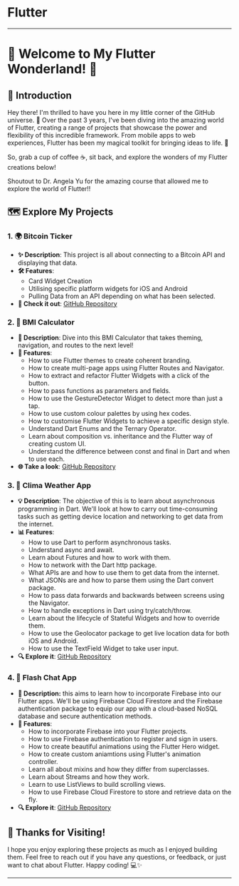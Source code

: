 # Flutter

---

# 🌟 Welcome to My Flutter Wonderland! 🌟

## 👋 Introduction

Hey there! I'm thrilled to have you here in my little corner of the GitHub universe. 🚀 Over the past 3 years, I've been diving into the amazing world of Flutter, creating a range of projects that showcase the power and flexibility of this incredible framework. From mobile apps to web experiences, Flutter has been my magical toolkit for bringing ideas to life. 🌈

So, grab a cup of coffee ☕, sit back, and explore the wonders of my Flutter creations below!

Shoutout to Dr. Angela Yu for the amazing course that allowed me to explore the world of Flutter!!

## 🗺️ Explore My Projects

### 1. **🌍 Bitcoin Ticker**
   - **✨ Description**: This project is all about connecting to a Bitcoin API and displaying that data.
   - **🛠️ Features**: 
     - Card Widget Creation
     - Utilising specific platform widgets for iOS and Android 
     - Pulling Data from an API depending on what has been selected.
   - **🔗 Check it out**: [GitHub Repository](https://github.com/Khondwani/bitcoin-ticker-flutter)

### 2. **📱 BMI Calculator**
   - **🚀 Description**: Dive into this BMI Calculator that takes theming, navigation, and routes to the next level!
   - **🎨 Features**: 
     - How to use Flutter themes to create coherent branding. 
     - How to create multi-page apps using Flutter Routes and Navigator.
     - How to extract and refactor Flutter Widgets with a click of the button. 
     - How to pass functions as parameters and fields.
     - How to use the GestureDetector Widget to detect more than just a tap.
     - How to use custom colour palettes by using hex codes.
     - How to customise Flutter Widgets to achieve a specific design style.
     - Understand Dart Enums and the Ternary Operator.
     - Learn about composition vs. inheritance and the Flutter way of creating custom UI.
     - Understand the difference between const and final in Dart and when to use each.
   - **🌐 Take a look**: [GitHub Repository](https://github.com/Khondwani/bmi-calculator-flutter/tree/main)

### 3. **💼 Clima Weather App**
   - **💡 Description**: The objective of this is to learn about asynchronous programming in Dart. We'll look at how to carry out time-consuming tasks such as getting device location and networking to get data from the internet.
   - **📊 Features**: 
      - How to use Dart to perform asynchronous tasks.
      - Understand async and await.
      - Learn about Futures and how to work with them.
      - How to network with the Dart http package.
      - What APIs are and how to use them to get data from the internet.
      - What JSONs are and how to parse them using the Dart convert package.
      - How to pass data forwards and backwards between screens using the Navigator.
      - How to handle exceptions in Dart using try/catch/throw.
      - Learn about the lifecycle of Stateful Widgets and how to override them.
      - How to use the Geolocator package to get live location data for both iOS and Android.
      - How to use the TextField Widget to take user input.
   - **🔍 Explore it**: [GitHub Repository](https://github.com/Khondwani/Clima-Flutter/tree/main)


### 4. **📱 Flash Chat App**
   - **💎 Description:** this aims to learn how to incorporate Firebase into our Flutter apps. We'll be using Firebase Cloud Firestore and the Firebase authentication package to equip our app with a cloud-based NoSQL database and secure authentication methods.
   - **🧪 Features**:
     - How to incorporate Firebase into your Flutter projects.
     - How to use Firebase authentication to register and sign in users.
     - How to create beautiful animations using the Flutter Hero widget.
     - How to create custom aniamtions using Flutter's animation controller. 
     - Learn all about mixins and how they differ from superclasses.
     - Learn about Streams and how they work.
     - Learn to use ListViews to build scrolling views.
     - How to use Firebase Cloud Firestore to store and retrieve data on the fly.
   - **🔍 Explore it**: [GitHub Repository](https://github.com/Khondwani/flash-chat-flutter/tree/main)

## 🎉 Thanks for Visiting!

I hope you enjoy exploring these projects as much as I enjoyed building them. Feel free to reach out if you have any questions, or feedback, or just want to chat about Flutter. Happy coding! 💻✨

---
